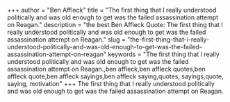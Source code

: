 +++
author = "Ben Affleck"
title = "The first thing that I really understood politically and was old enough to get was the failed assassination attempt on Reagan."
description = "the best Ben Affleck Quote: The first thing that I really understood politically and was old enough to get was the failed assassination attempt on Reagan."
slug = "the-first-thing-that-i-really-understood-politically-and-was-old-enough-to-get-was-the-failed-assassination-attempt-on-reagan"
keywords = "The first thing that I really understood politically and was old enough to get was the failed assassination attempt on Reagan.,ben affleck,ben affleck quotes,ben affleck quote,ben affleck sayings,ben affleck saying,quotes, sayings,quote, saying, motivation"
+++
The first thing that I really understood politically and was old enough to get was the failed assassination attempt on Reagan.

